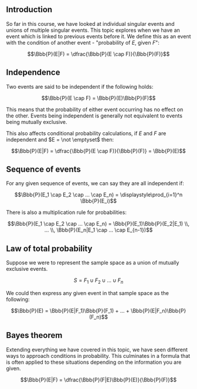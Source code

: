 ## Introduction

So far in this course, we have looked at individual singular events and unions of multiple singular events. This topic explores when we have an event which is linked to previous events before it. We define this as an event with the condition of another event - "probability of $E$, given $F$":

$$\Bbb{P}(E|F) = \dfrac{\Bbb{P}(E \cap F)}{\Bbb{P}(F)}$$

## Independence

Two events are said to be independent if the following holds:

$$\Bbb{P}(E \cap F) = \Bbb{P}(E)\Bbb{P}(F)$$

This means that the probability of either event occurring has no effect on the other. Events being independent is generally not equivalent to events being mutually exclusive.

This also affects conditional probability calculations, if $E$ and $F$ are independent and $E = \not \emptyset$ then:

$$\Bbb{P}(E|F) = \dfrac{\Bbb{P}(E \cap F)}{\Bbb{P}(F)} = \Bbb{P}(E)$$

## Sequence of events

For any given sequence of events, we can say they are all independent if:

$$\Bbb{P}(E_1 \cap E_2 \cap ... \cap E_n) = \displaystyle\prod_{i=1}^n \Bbb{P}(E_i)$$

There is also a multiplication rule for probabilities:

$$\Bbb{P}(E_1 \cap E_2 \cap ... \cap E_n) = \Bbb{P}(E_1)\Bbb{P}(E_2|E_1) \\, ... \\, \Bbb{P}(E_n|E_1 \cap ... \cap E_{n-1})$$

## Law of total probability

Suppose we were to represent the sample space as a union of mutually exclusive events.

$$S = F_1 \cup F_2 \cup ... \cup F_n$$

We could then express any given event in that sample space as the following:

$$\Bbb{P}(E) = \Bbb{P}(E|F_1)\Bbb{P}(F_1) + ... + \Bbb{P}(E|F_n)\Bbb{P}(F_n)$$

## Bayes theorem

Extending everything we have covered in this topic, we have seen different ways to approach conditions in probability. This culminates in a formula that is often applied to these situations depending on the information you are given.

$$\Bbb{P}(E|F) = \dfrac{\Bbb{P}(F|E)\Bbb{P}(E)}{\Bbb{P}(F)}$$
